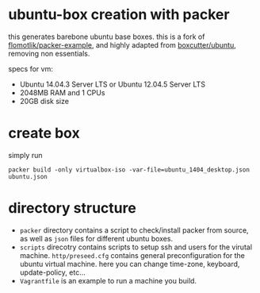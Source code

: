 # ubuntu-box creation with packer
this generates barebone ubuntu base boxes. this is a fork of [flomotlik/packer-example][1], and highly adapted from [boxcutter/ubuntu][2], removing non essentials.

specs for vm:

* Ubuntu 14.04.3 Server LTS or Ubuntu 12.04.5 Server LTS
* 2048MB RAM and 1 CPUs
* 20GB disk size

# create box
simply run

```
packer build -only virtualbox-iso -var-file=ubuntu_1404_desktop.json ubuntu.json
```

# directory structure

* ```packer``` directory contains a script to check/install packer from source, as well as ```json``` files for different ubuntu boxes.
* ```scripts``` direcotry contains scripts to setup ssh and users for the virutal machine.
```http/preseed.cfg``` contains general preconfiguration for the ubuntu virtual machine. here you can change time-zone, keyboard, update-policy, etc...
* ```Vagrantfile``` is an example to run a machine you build.

[1]: https://github.com/flomotlik/packer-example
[2]: https://github.com/boxcutter/ubuntu
